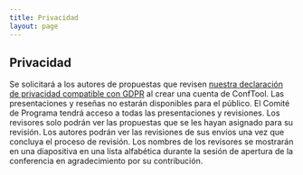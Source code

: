 ```yaml
---
title: Privacidad
layout: page
---
```

## Privacidad

Se solicitará a los autores de propuestas que revisen [nuestra declaración de privacidad compatible con GDPR](https://www.conftool.pro/ach2023/privacy.php) al crear una cuenta de ConfTool. Las presentaciones y reseñas no estarán disponibles para el público. El Comité de Programa tendrá acceso a todas las presentaciones y revisiones. Los revisores solo podrán ver las propuestas que se les hayan asignado para su revisión. Los autores podrán ver las revisiones de sus envíos una vez que concluya el proceso de revisión. Los nombres de los revisores se mostrarán en una diapositiva en una lista alfabética durante la sesión de apertura de la conferencia en agradecimiento por su contribución.